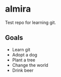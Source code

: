 # almira
Test repo for learning git.

## Goals
* Learn git
* Adopt a dog
* Plant a tree
* Change the world
* Drink beer

